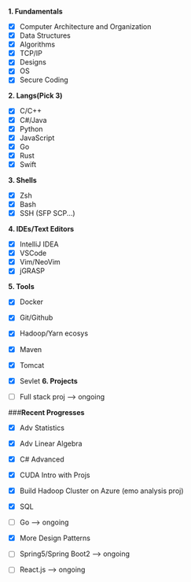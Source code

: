 **1. Fundamentals**
  - [X] Computer Architecture and Organization
  - [X] Data Structures
  - [X] Algorithms
  - [X] TCP/IP
  - [X] Designs
  - [x] OS
  - [x] Secure Coding
  
**2. Langs(Pick 3)**
  - [X] C/C++
  - [X] C#/Java
  - [X] Python
  - [x] JavaScript
  - [x] Go
  - [x] Rust
  - [x] Swift

**3. Shells**
  - [x] Zsh
  - [x] Bash
  - [x] SSH (SFP SCP...)
  
**4. IDEs/Text Editors**
  - [X] IntelliJ IDEA
  - [x] VSCode
  - [x] Vim/NeoVim
  - [x] jGRASP

**5. Tools**
  - [x] Docker
  - [x] Git/Github
  - [x] Hadoop/Yarn ecosys
  - [x] Maven
  - [x] Tomcat
  - [x] Sevlet
**6. Projects**
  - [ ] Full stack proj --> ongoing
  
  
  
###**Recent Progresses**
- [x] Adv Statistics 
- [x] Adv Linear Algebra 
- [x] C# Advanced 
- [x] CUDA Intro with Projs
- [x] Build Hadoop Cluster on Azure (emo analysis proj)
- [x] SQL
- [ ] Go --> ongoing
- [x] More Design Patterns
- [ ] Spring5/Spring Boot2 --> ongoing
- [ ] React.js --> ongoing


